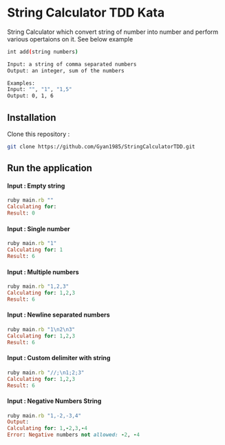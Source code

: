 # String Calculator TDD Kata

String Calculator which convert string of number into number and perform various opertaions on it. See below example

```bash
int add(string numbers)

Input: a string of comma separated numbers
Output: an integer, sum of the numbers

Examples:
Input: "", "1", "1,5"
Output: 0, 1, 6
```

## Installation

Clone this repository :

```bash
git clone https://github.com/Gyan1985/StringCalculatorTDD.git

```

## Run the application

#### Input : Empty string
```ruby 
ruby main.rb ""
Calculating for: 
Result: 0
```

#### Input : Single number
```ruby 
ruby main.rb "1"
Calculating for: 1
Result: 6
```

#### Input : Multiple numbers
```ruby 
ruby main.rb "1,2,3"
Calculating for: 1,2,3
Result: 6
```

#### Input : Newline separated numbers
```ruby 
ruby main.rb "1\n2\n3"
Calculating for: 1,2,3
Result: 6
```

#### Input : Custom delimiter with string
```ruby 
ruby main.rb "//;\n1;2;3"
Calculating for: 1,2,3
Result: 6
```

#### Input : Negative Numbers String
```ruby
ruby main.rb "1,-2,-3,4"
Output:
Calculating for: 1,-2,3,-4
Error: Negative numbers not allowed: -2, -4
```
